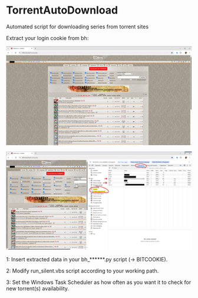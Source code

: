 # TorrentAutoDownload
Automated script for downloading series from torrent sites


Extract your login cookie from bh:

![step1](https://github.com/bbkbarbar/TorrentAutoDownload/blob/main/extract_bh_cookie/1.png)

![step2](https://github.com/bbkbarbar/TorrentAutoDownload/blob/main/extract_bh_cookie/2.png)

1: Insert extracted data in your bh_******.py script (-> BITCOOKIE).

2: Modify run_silent.vbs script according to your working path.

3: Set the Windows Task Scheduler as how often as you want it to check for new torrent(s) availability.

